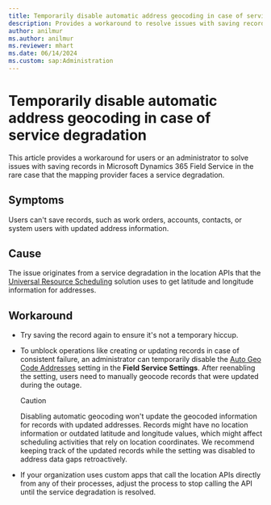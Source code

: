 ```yaml
---
title: Temporarily disable automatic address geocoding in case of service degradation
description: Provides a workaround to resolve issues with saving records during service degradation of Geo Code API in Dynamics 365 Field Service.
author: anilmur
ms.author: anilmur
ms.reviewer: mhart
ms.date: 06/14/2024
ms.custom: sap:Administration
---
```

# Temporarily disable automatic address geocoding in case of service degradation

This article provides a workaround for users or an administrator to solve issues with saving records in Microsoft Dynamics 365 Field Service in the rare case that the mapping provider faces a service degradation.

## Symptoms

Users can't save records, such as work orders, accounts, contacts, or system users with updated address information.

## Cause

The issue originates from a service degradation in the location APIs that the [Universal Resource Scheduling](/dynamics365/field-service/universal-resource-scheduling-for-field-service) solution uses to get latitude and longitude information for addresses.

## Workaround

- Try saving the record again to ensure it's not a temporary hiccup.
- To unblock operations like creating or updating records in case of consistent failure, an administrator can temporarily disable the [Auto Geo Code Addresses](/dynamics365/field-service/turn-on-auto-geocoding) setting in the **Field Service Settings**. After reenabling the setting, users need to manually geocode records that were updated during the outage.

  > [!CAUTION]
  >
  > Disabling automatic geocoding won't update the geocoded information for records with updated addresses. Records might have no location information or outdated latitude and longitude values, which might affect scheduling activities that rely on location coordinates. We recommend keeping track of the updated records while the setting was disabled to address data gaps retroactively.

- If your organization uses custom apps that call the location APIs directly from any of their processes, adjust the process to stop calling the API until the service degradation is resolved.
